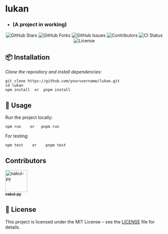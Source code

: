 # lukan
- ### (A project in working)

<p align="center">
  <img src="https://img.shields.io/github/stars/nakul-py/lukan?style=social" alt="GitHub Stars"/>
  <img src="https://img.shields.io/github/forks/nakul-py/lukan?style=social" alt="GitHub Forks"/>
  <img src="https://img.shields.io/github/issues/nakul-py/lukan" alt="GitHub Issues"/>
  <img src="https://img.shields.io/github/contributors/nakul-py/lukan" alt="Contributors"/>
  <img src="https://img.shields.io/github/actions/workflow/status/nakul-py/lukan/ci.yml?branch=main" alt="CI Status"/>
<img src="https://img.shields.io/github/license/nakul-py/lukan?color=blue" alt="License"/>
  
</p>

## 📦 Installation
*Clone the repository and install dependencies:*


```
git clone https://github.com/yourusername/lukan.git  
cd lukan  
npm install  or  pnpm install
```

## 🚀 Usage
Run the project locally:
```
npm run    or   pnpm run
```

For testing:
```
npm test    or    pnpm test
```

## Contributors

 <td align="center">
        <a href="https://github.com/nakul-py">
            <img src="https://avatars.githubusercontent.com/u/173621577?v=4" width="70;" alt="nakul-py"/>
            <br />
            <sub><b>nakul-py</b></sub>
        </a>
    </td></tr>


## 📜 License
This project is licensed under the MIT License – see the [LICENSE](LICENSE) file for details.

